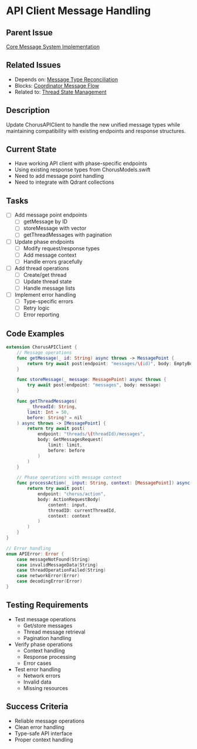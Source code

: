 # API Client Message Handling

## Parent Issue
[Core Message System Implementation](issue_0.md)

## Related Issues
- Depends on: [Message Type Reconciliation](issue_1.md)
- Blocks: [Coordinator Message Flow](issue_3.md)
- Related to: [Thread State Management](issue_5.md)

## Description
Update ChorusAPIClient to handle the new unified message types while maintaining compatibility with existing endpoints and response structures.

## Current State
- Have working API client with phase-specific endpoints
- Using existing response types from ChorusModels.swift
- Need to add message point handling
- Need to integrate with Qdrant collections

## Tasks
- [ ] Add message point endpoints
  - [ ] getMessage by ID
  - [ ] storeMessage with vector
  - [ ] getThreadMessages with pagination
- [ ] Update phase endpoints
  - [ ] Modify request/response types
  - [ ] Add message context
  - [ ] Handle errors gracefully
- [ ] Add thread operations
  - [ ] Create/get thread
  - [ ] Update thread state
  - [ ] Handle message lists
- [ ] Implement error handling
  - [ ] Type-specific errors
  - [ ] Retry logic
  - [ ] Error reporting

## Code Examples
```swift
extension ChorusAPIClient {
    // Message operations
    func getMessage(_ id: String) async throws -> MessagePoint {
        return try await post(endpoint: "messages/\(id)", body: EmptyBody())
    }

    func storeMessage(_ message: MessagePoint) async throws {
        try await post(endpoint: "messages", body: message)
    }

    func getThreadMessages(
        _ threadId: String,
        limit: Int = 50,
        before: String? = nil
    ) async throws -> [MessagePoint] {
        return try await post(
            endpoint: "threads/\(threadId)/messages",
            body: GetMessagesRequest(
                limit: limit,
                before: before
            )
        )
    }

    // Phase operations with message context
    func processAction(_ input: String, context: [MessagePoint]) async throws -> ActionResponse {
        return try await post(
            endpoint: "chorus/action",
            body: ActionRequestBody(
                content: input,
                threadID: currentThreadId,
                context: context
            )
        )
    }
}

// Error handling
enum APIError: Error {
    case messageNotFound(String)
    case invalidMessageData(String)
    case threadOperationFailed(String)
    case networkError(Error)
    case decodingError(Error)
}
```

## Testing Requirements
- Test message operations
  - Get/store messages
  - Thread message retrieval
  - Pagination handling
- Verify phase operations
  - Context handling
  - Response processing
  - Error cases
- Test error handling
  - Network errors
  - Invalid data
  - Missing resources

## Success Criteria
- Reliable message operations
- Clean error handling
- Type-safe API interface
- Proper context handling

